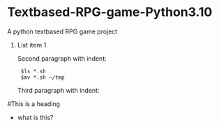 # Textbased-RPG-game-Python3.10
A python textbased RPG game project

1. List item 1

    Second paragraph with indent:

        $ls *.sh
        $mv *.sh ~/tmp

    Third paragraph with indent:

#This is a heading

* what is this?
